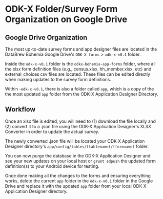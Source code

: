 # ODK-X Folder/Survey Form Organization on Google Drive

## Google Drive Organization 

The most up-to-date survey forms and app designer files are located in the DataBrew Bohemia Google Drive's `ODK-X forms` > `odk-x-v0.1` folder. 

Inside the `odk-x-v0.1` folder is the `odkx-bohemia-app-forms` folder, where all the xlsx form definition files (e.g., census.xlsx, hh_member.xlsx, etc) and external_choices csv files are located. These files can be edited directly when making updates to the survey form definitions. 

Within -`odk-x-v0.1`, there is also a folder called `app`, which is a copy of the the most updated `app` folder from the ODK-X Application Designer Directory. 

## Workflow

Once an xlsx file is edited, you will need to (1) download the file locally and (2) convert it to a .json file using the ODK-X Application Designer's XLSX Converter in order to update the actual survey. 

The newly converted .json file will be located your ODK-X Application Designer directory's `app/config/tables/(tablename)/(formname)` folder.

You can now purge the database in the ODK-X Application Designer and see your new updates on your local host or `grunt adpush` the updated form definition(s) to your Android device for testing. 

Once done making all the changes to the forms and ensuring everything works, delete the current `app` folder in the `odk-x-v0.1` folder in the Google Drive and replace it with the updated `app` folder from your local ODK-X Application Designer directory. 

